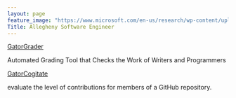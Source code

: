 ```yaml
---
layout: page
feature_image: "https://www.microsoft.com/en-us/research/wp-content/uploads/2017/11/AIResearchChallenge_Header_1920x720_Blue_MSR2.png"
Title: Allegheny Software Engineer
---
```



[GatorGrader](https://github.com/GatorEducator/gatorgrader)

Automated Grading Tool that Checks the Work of Writers and Programmers

[GatorCogitate](https://github.com/GatorCogitate/cogitate_tool)

evaluate the level of contributions for members of a GitHub repository.
